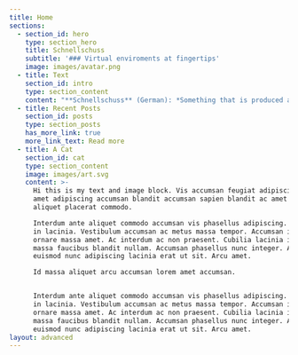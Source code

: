 ```yaml
---
title: Home
sections:
  - section_id: hero
    type: section_hero
    title: Schnellschuss
    subtitle: '### Virtual enviroments at fingertips'
    image: images/avatar.png
  - title: Text
    section_id: intro
    type: section_content
    content: "**Schnellschuss** (German): *Something that is produced at short notice, without long planning, without thorough preparation (e.g. in response to an unforeseen event)*\n\t\nWith Schnellschuss you can create powerful private enviroments (we call it *shots*) for short term or project dedicated use - in just one command.\n\n### What is a shot?\n\nSome quick facts for you:\n\n- A *shot* is a virtual fully-fledged linux enviroment, hosted in our cloud. \n- It's getting created on demand in under **9 seconds** in just one command.\n- We connect a **1Gbit** shared enterprise ethernet connection to every *shot*. Allowing up- and download speeds up to **120 MB/s** \n- **You** have the full controll over a *shot*. It is a fully fledged server with its own dedicated and public IP-address, enabeling your friends or collages to connect.\n\n### Disposable enviroments\n\n#### Testing \n\nYou like to try out new things, want to quickly check how different configurations behave, or just want to make your new webapp accessible to give your friends a look? At the same time you don't want to mess up your lokal system?\n\nWe got the right thing for you!\n\n*Shots* are bringing several benefits compared to local testing enviroments:\n\n- Every enviroment does have it's own puplic and dedicated IP-address - enabling friends and colleagues to e.g. connect to your test enviroment and give you a feedback about the website you just created. It's a real server!\n- Local enviroments produce a lot of waste and may slow down your system if not taken care of. Just leave the cleanup to us! Every testing enviroment is disposed after disconencting from it (only if you wish so! See [Project enviroments](#project enviroments)).\n\n#### Compensating bad bandwith\n\nWorking with large files is a mess! Especially if you have to share the WiFi with Netflix addicts, or working from coffee shops.\nExtracting this config-file out of your Backup, or checking the output of this new machine learning model can escalate to a long lasting and frustrating journey.\n\nEvery *shot* is providing you with a **1Gbit** (up/download with up to 120MB/s) private enviroment, created in under **9 seconds**. Freshly created on every creation. Just piping console in- and output to your device!\n\n### Project Enviroments\n\nWe also give you the option to keep *shots* running in the background and connect to them later on again. The system stays fully active in the background. Also we offer the possibility to save the current state of the *shot* as a image and create a new *shot* at any given time from this state. This is similiar to shutting down and start your local computer - with the addition of cloning your harddrive to another computer!\n\nEspecially the snapshot-function makes it possible to have your own dedicated and isolated project enviroment in the cloud - instantiated and ready in under **9 seconds**. \n\n#### Some use cases\n\n- Quickly instantiate your personal picture-backup image, upload the latest pictures via the hosted web-app you installed yourself earlier (like Nextcloud). Save the state and put it to sleep again.\n\n- Create an webserver enviroment to show the latest progress of your webapp to your friends. Instantiate a *shot* from your configured image, upload the updated files and your ready to show off!\n\n- Working on larger and more time intensive projects, like configuring a mailserver or a specific software enviroment. Save the image, go to sleep and put everythign up again in the morning!\n"
  - title: Recent Posts
    section_id: posts
    type: section_posts
    has_more_link: true
    more_link_text: Read more
  - title: A Cat
    section_id: cat
    type: section_content
    image: images/art.svg
    content: >-
      Hi this is my text and image block. Vis accumsan feugiat adipiscing nisl
      amet adipiscing accumsan blandit accumsan sapien blandit ac amet faucibus
      aliquet placerat commodo. 

      Interdum ante aliquet commodo accumsan vis phasellus adipiscing. Ornare a
      in lacinia. Vestibulum accumsan ac metus massa tempor. Accumsan in lacinia
      ornare massa amet. Ac interdum ac non praesent. Cubilia lacinia interdum
      massa faucibus blandit nullam. Accumsan phasellus nunc integer. Accumsan
      euismod nunc adipiscing lacinia erat ut sit. Arcu amet. 

      Id massa aliquet arcu accumsan lorem amet accumsan.


      Interdum ante aliquet commodo accumsan vis phasellus adipiscing. Ornare a
      in lacinia. Vestibulum accumsan ac metus massa tempor. Accumsan in lacinia
      ornare massa amet. Ac interdum ac non praesent. Cubilia lacinia interdum
      massa faucibus blandit nullam. Accumsan phasellus nunc integer. Accumsan
      euismod nunc adipiscing lacinia erat ut sit. Arcu amet.
layout: advanced
---
```

